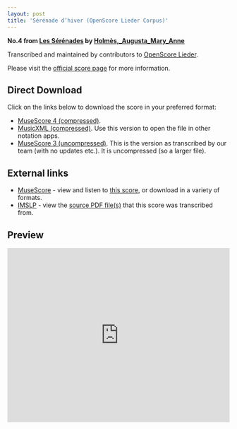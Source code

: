 ```yaml
---
layout: post
title: 'Sérénade d’hiver (OpenScore Lieder Corpus)'
---
```


__No.4 from [Les Sérénades](https://fourscoreandmore.org/OpenScore/Holm%C3%A8s%2C_Augusta_Mary_Anne/Les_S%C3%A9r%C3%A9nades/) by [Holmès,_Augusta_Mary_Anne](https://fourscoreandmore.org/OpenScore/Holm%C3%A8s%2C_Augusta_Mary_Anne)__

Transcribed and maintained by contributors to [OpenScore Lieder].

Please visit the [official score page] for more information.

[official score page]: https://musescore.com/openscore-lieder-corpus/scores/5669861
[OpenScore Lieder]: https://musescore.com/openscore-lieder-corpus

## Direct Download

Click on the links below to download the score in your preferred format:
- [MuseScore 4 (compressed)](https://fourscoreandmore.org/OpenScore/Holm%C3%A8s%2C_Augusta_Mary_Anne/Les_S%C3%A9r%C3%A9nades/4_S%C3%A9r%C3%A9nade_d%E2%80%99hiver.mscz).
- [MusicXML (compressed)](https://fourscoreandmore.org/OpenScore/Holm%C3%A8s%2C_Augusta_Mary_Anne/Les_S%C3%A9r%C3%A9nades/4_S%C3%A9r%C3%A9nade_d%E2%80%99hiver.mxl). Use this version to open the file in other notation apps.
- [MuseScore 3 (uncompressed)](https://raw.githubusercontent.com/OpenScore/Lieder/refs/heads/main/scores/Holm%C3%A8s%2C_Augusta_Mary_Anne/Les_S%C3%A9r%C3%A9nades/4_S%C3%A9r%C3%A9nade_d%E2%80%99hiver/lc5669861.mscx). This is the version as transcribed by our team (with no updates etc.). It is uncompressed (so a larger file).

## External links

- [MuseScore] - view and listen to [this score][MuseScore], or download in a variety of formats.
- [IMSLP] - view the [source PDF file(s)][IMSLP] that this score was transcribed from.

[MuseScore]: https://musescore.com/score/5669861
[IMSLP]: https://imslp.org/wiki/Special:ReverseLookup/584723

## Preview

<iframe width="100%" height="394" src="https://musescore.com/openscore-lieder-corpus/scores/5669861/embed" frameborder="0" allowfullscreen allow="autoplay; fullscreen"></iframe>
